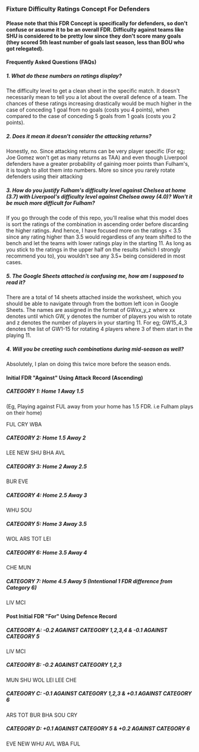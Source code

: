 ### Fixture Difficulty Ratings Concept For Defenders

#### Please note that this FDR Concept is specifically for defenders, so don't confuse or assume it to be an overall FDR. Difficulty against teams like SHU is considered to be pretty low since they don't score many goals (they scored 5th least number of goals last season, less than BOU who got relegated).

#### Frequently Asked Questions (FAQs)

##### 1. What do these numbers on ratings display?
The difficulty level to get a clean sheet in the specific match. It doesn't necessarily mean to tell you a lot about the overall defence of a team. The chances of these ratings increasing drastically would be much higher in the case of conceding 1 goal from no goals (costs you 4 points), when compared to the case of conceding 5 goals from 1 goals (costs you 2 points).

##### 2. Does it mean it doesn't consider the attacking returns?
Honestly, no. Since attacking returns can be very player specific (For eg; Joe Gomez won't get as many returns as TAA) and even though Liverpool defenders have a greater probability of gaining moer points than Fulham's, it is tough to allot them into numbers. More so since you rarely rotate defenders using their attacking 

##### 3. How do you justify Fulham's difficulty level against Chelsea at home (3.7) with Liverpool's difficulty level against Chelsea away (4.0)? Won't it be much more difficult for Fulham?
If you go through the code of this repo, you'll realise what this model does is sort the ratings of the combination in ascending order before discarding the higher ratings. And hence, I have focused more on the ratings < 3.5 since any rating higher than 3.5 would regardless of any team shifted to the bench and let the teams with lower ratings play in the starting 11. As long as you stick to the ratings in the upper half on the results (which I strongly recommend you to), you wouldn't see any 3.5+ being considered in most cases.

##### 5. The Google Sheets attached is confusing me, how am I supposed to read it?
There are a total of 14 sheets attached inside the worksheet, which you should be able to navigate through from the bottom left icon in Google Sheets. The names are assigned in the format of GWxx_y_z where xx denotes until which GW, y denotes the number of players you wish to rotate and z denotes the number of players in your starting 11. For eg; GW15_4_3 denotes the list of GW1-15 for rotating 4 players where 3 of them start in the playing 11.

##### 4. Will you be creating such combinations during mid-season as well?
Absolutely, I plan on doing this twice more before the season ends. 


#### Initial FDR "Against" Using Attack Record (Ascending)

##### CATEGORY 1: Home 1 Away 1.5
(Eg, Playing against FUL away from your home has 1.5 FDR. i.e Fulham plays on their home)

FUL
CRY
WBA

##### CATEGORY 2: Home 1.5 Away 2

LEE
NEW
SHU
BHA
AVL

##### CATEGORY 3: Home 2 Away 2.5

BUR
EVE

##### CATEGORY 4: Home 2.5 Away 3

WHU
SOU

##### CATEGORY 5: Home 3 Away 3.5

WOL
ARS
TOT
LEI

##### CATEGORY 6: Home 3.5 Away 4

CHE
MUN

##### CATEGORY 7: Home 4.5 Away 5 (Intentional 1 FDR difference from Category 6)

LIV
MCI


#### Post Initial FDR "For" Using Defence Record

##### CATEGORY A: -0.2 AGAINST CATEGORY 1,2,3,4 & -0.1 AGAINST CATEGORY 5

LIV
MCI

##### CATEGORY B: -0.2 AGAINST CATEGORY 1,2,3

MUN
SHU
WOL
LEI
LEE
CHE

##### CATEGORY C: -0.1 AGAINST CATEGORY 1,2,3 & +0.1 AGAINST CATEGORY 6

ARS
TOT
BUR
BHA
SOU
CRY

##### CATEGORY D: +0.1 AGAINST CATEGORY 5 & +0.2 AGAINST CATEGORY 6
EVE
NEW
WHU
AVL
WBA
FUL

